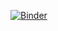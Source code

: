 [![Binder](https://mybinder.org/badge.svg)](https://mybinder.org/v2/gh/fvanden/makeMaps.git/master)
